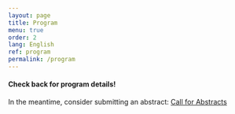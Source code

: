 ```yaml
---
layout: page
title: Program
menu: true
order: 2
lang: English
ref: program
permalink: /program
---
```


#### Check back for program details!

In the meantime, consider submitting an abstract: [Call for Abstracts](https://adholibdh.github.io/dh2019-preconference///cfp)
